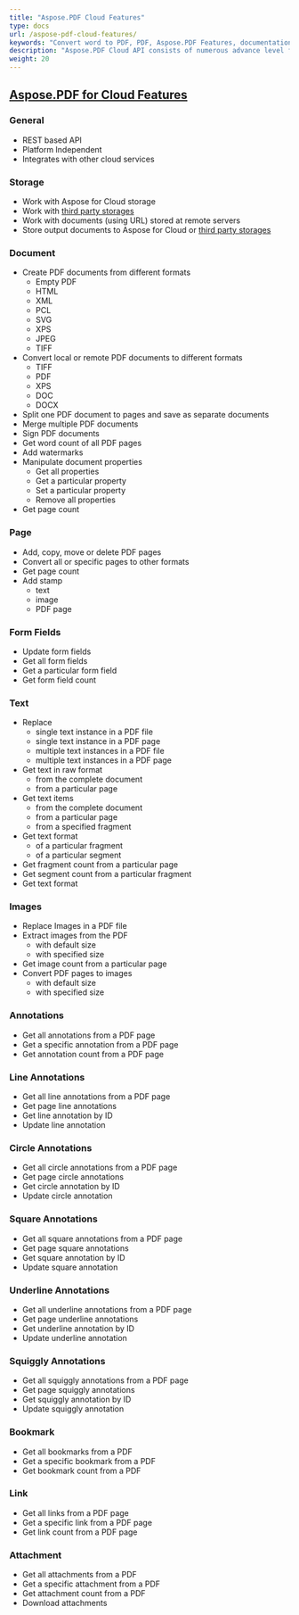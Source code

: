 ```yaml
---
title: "Aspose.PDF Cloud Features"
type: docs
url: /aspose-pdf-cloud-features/
keywords: "Convert word to PDF, PDF, Aspose.PDF Features, documentation, C#, Java, Python, Go, Node.Js,  convert word to pdf, pdf to doc, pdf to ppt, pdf to html, pdf to tiff, pdf to svg, pdf to epub, pdf to tex, pdf to xml, pdf to pcl, pdf to jpg, jpg to pdf, tiff to pdf"
description: "Aspose.PDF Cloud API consists of numerous advance level features, It allows you to create compressed pdf, split pdf and merge pdf files. Or you can create PDF Viewer, pdf editor or pdf converter because the API allows you to convert word to pdf, pdf to doc, pdf to ppt, pdf to html, pdf to tiff, pdf to svg, pdf to epub, pdf to tex, pdf to xml, pdf to pcl, pdf to jpg, jpg to pdf, pdf to tiff, by using the SDKs in various languages such as, C#, Java, Python, Ruby, PHP, Node.js, Swift, Android and Go. Moreover, you can also extract PDF contents including text and images from the PDF files."
weight: 20
---
```


## <ins>**Aspose.PDF for Cloud Features**
### **General**
- REST based API
- Platform Independent
- Integrates with other cloud services
### **Storage**
- Work with Aspose for Cloud storage
- Work with [third party storages](https://docs.aspose.cloud/total/how-to-configure-3rd-party-cloud-storages/)
- Work with documents (using URL) stored at remote servers
- Store output documents to Aspose for Cloud or [third party storages](https://docs.aspose.cloud/total/how-to-configure-3rd-party-cloud-storages/)
### **Document**
- Create PDF documents from different formats
  - Empty PDF
  - HTML
  - XML
  - PCL
  - SVG
  - XPS
  - JPEG
  - TIFF
- Convert local or remote PDF documents to different formats
  - TIFF
  - PDF
  - XPS
  - DOC
  - DOCX
- Split one PDF document to pages and save as separate documents
- Merge multiple PDF documents
- Sign PDF documents
- Get word count of all PDF pages
- Add watermarks
- Manipulate document properties
  - Get all properties
  - Get a particular property
  - Set a particular property
  - Remove all properties
- Get page count
### **Page**
- Add, copy, move or delete PDF pages
- Convert all or specific pages to other formats
- Get page count
- Add stamp
  - text
  - image
  - PDF page
### **Form Fields**
- Update form fields
- Get all form fields
- Get a particular form field
- Get form field count
### **Text**
- Replace
  - single text instance in a PDF file
  - single text instance in a PDF page
  - multiple text instances in a PDF file
  - multiple text instances in a PDF page
- Get text in raw format
  - from the complete document
  - from a particular page
- Get text items
  - from the complete document
  - from a particular page
  - from a specified fragment
- Get text format
  - of a particular fragment
  - of a particular segment
- Get fragment count from a particular page
- Get segment count from a particular fragment
- Get text format
### **Images**
- Replace Images in a PDF file
- Extract images from the PDF
  - with default size
  - with specified size
- Get image count from a particular page
- Convert PDF pages to images
  - with default size
  - with specified size
### **Annotations**
- Get all annotations from a PDF page
- Get a specific annotation from a PDF page
- Get annotation count from a PDF page
### **Line Annotations**
- Get all line annotations from a PDF page
- Get page line annotations
- Get line annotation by ID
- Update line annotation
### **Circle Annotations**
- Get all circle annotations from a PDF page
- Get page circle annotations
- Get circle annotation by ID
- Update circle annotation
### **Square Annotations**
- Get all square annotations from a PDF page
- Get page square annotations
- Get square annotation by ID
- Update square annotation
### **Underline Annotations**
- Get all underline annotations from a PDF page
- Get page underline annotations
- Get underline annotation by ID
- Update underline annotation
### **Squiggly Annotations**
- Get all squiggly annotations from a PDF page
- Get page squiggly annotations
- Get squiggly annotation by ID
- Update squiggly annotation
### **Bookmark**
- Get all bookmarks from a PDF
- Get a specific bookmark from a PDF
- Get bookmark count from a PDF
### **Link**
- Get all links from a PDF page
- Get a specific link from a PDF page
- Get link count from a PDF page
### **Attachment**
- Get all attachments from a PDF
- Get a specific attachment from a PDF
- Get attachment count from a PDF
- Download attachments
